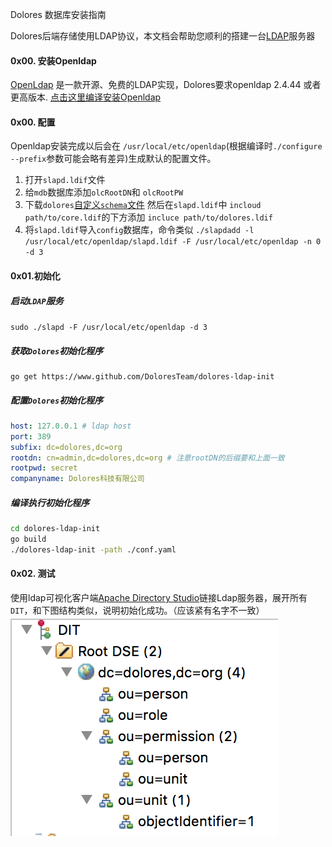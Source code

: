 Dolores 数据库安装指南

Dolores后端存储使用LDAP协议，本文档会帮助您顺利的搭建一台[LDAP](http://baike.baidu.com/link?url=wzAGnnyGYXjgrECbVw7e1mVMOvEjRTjuqw4L5mNBurhLZmAYGt0FlwLOypEcH2oDlDqeKEo8-c10dchxUGBsCa)服务器

#### 0x00. 安装Openldap
 [OpenLdap](www.openldap.org) 是一款开源、免费的LDAP实现，Dolores要求openldap 2.4.44 或者更高版本. [点击这里编译安装Openldap](http://www.openldap.org/doc/admin24/install.html)
#### 0x00. 配置
Openldap安装完成以后会在 `/usr/local/etc/openldap`(根据编译时`./configure --prefix`参数可能会略有差异)生成默认的配置文件。

 1. 打开`slapd.ldif`文件
 2. 给`mdb`数据库添加`olcRootDN`和 `olcRootPW`
 3. 下载`dolores`[自定义`schema`文件](https://www.github.com/DoloresTeam/dolores-ldap-init/schema/dolores.ldif) 然后在`slapd.ldif`中 `incloud path/to/core.ldif`的下方添加 `incluce path/to/dolores.ldif`
 4. 将`slapd.ldif`导入`config`数据库，命令类似 `./slapdadd -l /usr/local/etc/openldap/slapd.ldif -F /usr/local/etc/openldap -n 0 -d 3`

#### 0x01.初始化

##### 启动`LDAP`服务
 `sudo ./slapd -F /usr/local/etc/openldap -d 3`

##### 获取`Dolores`初始化程序
```
go get https://www.github.com/DoloresTeam/dolores-ldap-init
```
##### 配置`Dolores`初始化程序
``` yaml
host: 127.0.0.1 # ldap host
port: 389
subfix: dc=dolores,dc=org
rootdn: cn=admin,dc=dolores,dc=org # 注意rootDN的后缀要和上面一致
rootpwd: secret
companyname: Dolores科技有限公司
```
##### 编译执行初始化程序
``` bash
cd dolores-ldap-init
go build
./dolores-ldap-init -path ./conf.yaml
```

#### 0x02. 测试
  使用ldap可视化客户端[Apache Directory Studio](http://directory.apache.org/studio/)链接Ldap服务器，展开所有`DIT`，和下图结构类似，说明初始化成功。（应该紧有名字不一致）
![org](./asset/org.png)
